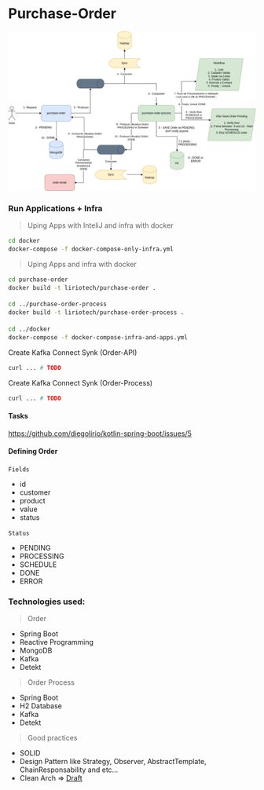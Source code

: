 # Purchase-Order

![](./arch.drawio.png)


### Run Applications + Infra

> Uping Apps with InteliJ and infra with docker

```sh
cd docker
docker-compose -f docker-compose-only-infra.yml
```

> Uping Apps and infra with docker

```sh
cd purchase-order
docker build -t liriotech/purchase-order .

cd ../purchase-order-process
docker build -t liriotech/purchase-order-process .

cd ../docker
docker-compose -f docker-compose-infra-and-apps.yml
```

Create Kafka Connect Synk (Order-API)

```sh
curl ... # TODO

```

Create Kafka Connect Synk (Order-Process)

```sh
curl ... # TODO

```


#### Tasks

https://github.com/diegolirio/kotlin-spring-boot/issues/5


#### Defining Order

`Fields`
- id
- customer
- product
- value
- status

`Status`
- PENDING
- PROCESSING
- SCHEDULE
- DONE
- ERROR


### Technologies used:

> Order
- Spring Boot
- Reactive Programming
- MongoDB
- Kafka
- Detekt

> Order Process
- Spring Boot
- H2 Database
- Kafka
- Detekt

> Good practices 
- SOLID
- Design Pattern like Strategy, Observer, AbstractTemplate, ChainResponsability and etc...
- Clean Arch => [Draft](https://gist.github.com/diegolirio/256222e51d133fc9358d3b6a54c2e778)